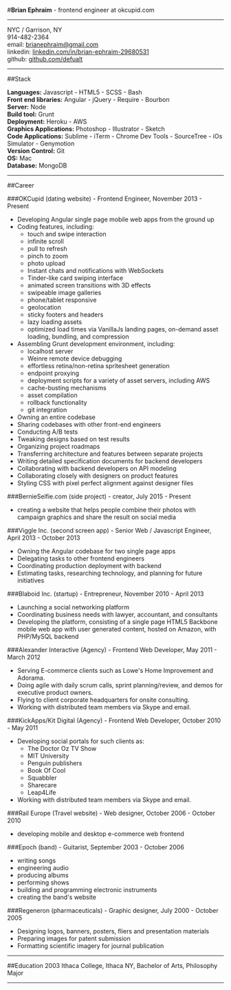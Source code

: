 #**Brian Ephraim** - frontend engineer at okcupid.com

---

NYC / Garrison, NY  
914-482-2364  
email: [brianephraim@gmail.com](mailto://brianephraim@gmail.com)  
linkedin: [linkedin.com/in/brian-ephraim-29680531](https://www.linkedin.com/in/brian-ephraim-29680531)  
github: [github.com/defualt](http://github.com/defualt)   


---

##Stack  

**Languages:** Javascript - HTML5 - SCSS - Bash  
**Front end libraries:** Angular - jQuery - Require - Bourbon  
**Server:** Node  
**Build tool:** Grunt  
**Deployment:** Heroku - AWS  
**Graphics Applications:** Photoshop - Illustrator - Sketch  
**Code Applications:** Sublime - iTerm - Chrome Dev Tools - SourceTree - iOs Simulator - Genymotion  
**Version Control:** Git  
**OS:** Mac  
**Database:** MongoDB	

---

##Career


###OKCupid (dating website) - Frontend Engineer, November 2013 - Present
- Developing Angular single page mobile web apps from the ground up
- Coding features, including:
	- touch and swipe interaction
	- infinite scroll
	- pull to refresh
	- pinch to zoom
	- photo upload
	- Instant chats and notifications with WebSockets
	- Tinder-like card swiping interface
	- animated screen transitions with 3D effects
	- swipeable image galleries
	- phone/tablet responsive
	- geolocation
	- sticky footers and headers
	- lazy loading assets
	- optimized load times via VanillaJs landing pages, on-demand asset loading, bundling, and compression
- Assembling Grunt development environment, including:
	- localhost server
	- Weinre remote device debugging
	- effortless retina/non-retina spritesheet generation
	- endpoint proxying
	- deployment scripts for a variety of asset servers, including AWS
	- cache-busting mechanisms
	- asset compilation
	- rollback functionality
	- git integration
- Owning an entire codebase
- Sharing codebases with other front-end engineers
- Conducting A/B tests
- Tweaking designs based on test results
- Organizing project roadmaps
- Transferring architecture and features between separate projects
- Writing detailed specification documents for backend developers
- Collaborating with backend developers on API modeling
- Collaborating closely with designers on product features
- Styling CSS with pixel perfect alignment against designer files

###BernieSelfie.com (side project) - creator, July 2015 - Present
- creating a website that helps people combine their photos with campaign graphics and share the result on social media

###Viggle Inc. (second screen app) - Senior Web / Javascript Engineer, April 2013 - October 2013
- Owning the Angular codebase for two single page apps
- Delegating tasks to other frontend engineers
- Coordinating production deployment with backend
- Estimating tasks, researching technology, and planning for future initiatives


###Blaboid Inc. (startup) - Entrepreneur, November 2010 - April 2013
- Launching a social networking platform
- Coordinating business needs with lawyer, accountant, and consultants
- Developing the platform, consisting of a single page HTML5 Backbone mobile web app with user generated content, hosted on Amazon, with PHP/MySQL backend


###Alexander Interactive (Agency) - Frontend Web Developer, May 2011 - March 2012
- Serving E-commerce clients such as Lowe's Home Improvement and Adorama.
- Doing agile with daily scrum calls, sprint planning/review, and demos for executive product owners.
- Flying to client corporate headquarters for onsite consulting.
- Working with distributed team members via Skype and email.


###KickApps/Kit Digital (Agency) - Frontend Web Developer, October 2010 - May 2011
- Developing social portals for such clients as:
	- The Doctor Oz TV Show
	- MIT University
	- Penguin publishers
	- Book Of Cool
	- Squabbler
	- Sharecare
	- Leap4Life
- Working with distributed team members via Skype and email.


###Rail Europe (Travel website) - Web designer, October 2006 - October 2010
- developing mobile and desktop e-commerce web frontend


###Epoch (band) - Guitarist, September 2003 - October 2006
- writing songs
- engineering audio
- producing albums
- performing shows
- building and programming electronic instruments
- creating the band's website 


###Regeneron (pharmaceuticals) - Graphic designer, July 2000 - October 2005
- Designing logos, banners, posters, fliers and presentation materials
- Preparing images for patent submission
- Formatting scientific imagery for journal publication


---

##Education
2003 Ithaca College, Ithaca NY, Bachelor of Arts, Philosophy Major 

---

